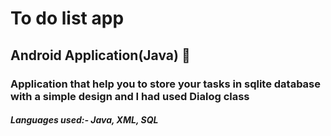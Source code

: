 # To do list app
<h2>Android Application(Java) 📱</h2>
<h3>Application that help you to store your tasks in sqlite database with a simple design and I had used Dialog class</h3>
</hr>
<h5>Languages used:- Java, XML, SQL</h5>
